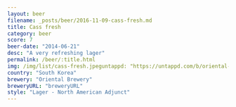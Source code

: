 ```yaml
---
layout: beer
filename: _posts/beer/2016-11-09-cass-fresh.md
title: Cass fresh
category: beer
score: 7
beer-date: "2014-06-21"
desc: "A very refreshing lager"
permalink: /beer/:title.html
img: /img/list/cass-fresh.jpeguntappd: "https://untappd.com/b/oriental-brewery-cass-fresh/3700"
country: "South Korea"
brewery: "Oriental Brewery"
breweryURL: "breweryURL"
style: "Lager - North American Adjunct"
---
```

